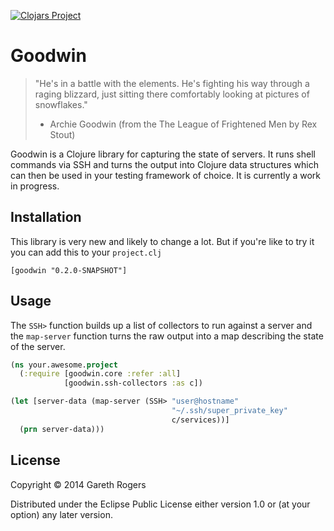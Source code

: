 [![Clojars Project](http://clojars.org/goodwin/latest-version.svg)](http://clojars.org/goodwin)

# Goodwin

> "He's in a battle with the elements. He's fighting his way through a raging blizzard,
> just sitting there comfortably looking at pictures of snowflakes."
>  - Archie Goodwin (from the The League of Frightened Men by Rex Stout)

Goodwin is a Clojure library for capturing the state of servers. It runs shell commands via
SSH and turns the output into Clojure data structures which can then be used in your testing
framework of choice. It is currently a work in progress.

## Installation

This library is very new and likely to change a lot. But if you're like to try it you can add
this to your `project.clj`

`[goodwin "0.2.0-SNAPSHOT"]`


## Usage

The `SSH>` function builds up a list of collectors to run against a server
and the `map-server` function turns the raw output into a map describing the
state of the server.

```Clojure
(ns your.awesome.project
  (:require [goodwin.core :refer :all]
            [goodwin.ssh-collectors :as c])

(let [server-data (map-server (SSH> "user@hostname"
                                    "~/.ssh/super_private_key"
                                    c/services))]
  (prn server-data)))
```

## License

Copyright © 2014 Gareth Rogers

Distributed under the Eclipse Public License either version 1.0 or (at
your option) any later version.
